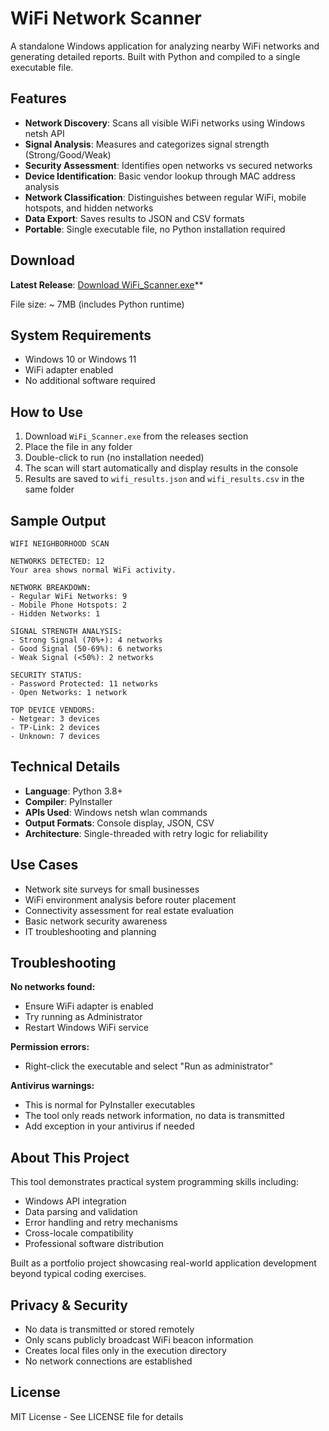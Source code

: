 # WiFi Network Scanner

A standalone Windows application for analyzing nearby WiFi networks and generating detailed reports. Built with Python and compiled to a single executable file.

## Features

- **Network Discovery**: Scans all visible WiFi networks using Windows netsh API
- **Signal Analysis**: Measures and categorizes signal strength (Strong/Good/Weak)
- **Security Assessment**: Identifies open networks vs secured networks
- **Device Identification**: Basic vendor lookup through MAC address analysis
- **Network Classification**: Distinguishes between regular WiFi, mobile hotspots, and hidden networks
- **Data Export**: Saves results to JSON and CSV formats
- **Portable**: Single executable file, no Python installation required

## Download

**Latest Release**: [Download WiFi_Scanner.exe](https://github.com/yourusername/wifi-scanner/releases/Noor.exe)**

File size: ~ 7MB (includes Python runtime)

## System Requirements

- Windows 10 or Windows 11
- WiFi adapter enabled
- No additional software required

## How to Use

1. Download `WiFi_Scanner.exe` from the releases section
2. Place the file in any folder
3. Double-click to run (no installation needed)
4. The scan will start automatically and display results in the console
5. Results are saved to `wifi_results.json` and `wifi_results.csv` in the same folder

## Sample Output

```
WIFI NEIGHBORHOOD SCAN

NETWORKS DETECTED: 12
Your area shows normal WiFi activity.

NETWORK BREAKDOWN:
- Regular WiFi Networks: 9
- Mobile Phone Hotspots: 2
- Hidden Networks: 1

SIGNAL STRENGTH ANALYSIS:
- Strong Signal (70%+): 4 networks
- Good Signal (50-69%): 6 networks
- Weak Signal (<50%): 2 networks

SECURITY STATUS:
- Password Protected: 11 networks
- Open Networks: 1 network

TOP DEVICE VENDORS:
- Netgear: 3 devices
- TP-Link: 2 devices
- Unknown: 7 devices
```

## Technical Details

- **Language**: Python 3.8+
- **Compiler**: PyInstaller
- **APIs Used**: Windows netsh wlan commands
- **Output Formats**: Console display, JSON, CSV
- **Architecture**: Single-threaded with retry logic for reliability

## Use Cases

- Network site surveys for small businesses
- WiFi environment analysis before router placement
- Connectivity assessment for real estate evaluation
- Basic network security awareness
- IT troubleshooting and planning

## Troubleshooting

**No networks found:**
- Ensure WiFi adapter is enabled
- Try running as Administrator
- Restart Windows WiFi service

**Permission errors:**
- Right-click the executable and select "Run as administrator"

**Antivirus warnings:**
- This is normal for PyInstaller executables
- The tool only reads network information, no data is transmitted
- Add exception in your antivirus if needed

## About This Project

This tool demonstrates practical system programming skills including:
- Windows API integration
- Data parsing and validation
- Error handling and retry mechanisms
- Cross-locale compatibility
- Professional software distribution

Built as a portfolio project showcasing real-world application development beyond typical coding exercises.

## Privacy & Security

- No data is transmitted or stored remotely
- Only scans publicly broadcast WiFi beacon information
- Creates local files only in the execution directory
- No network connections are established

## License


MIT License - See LICENSE file for details


